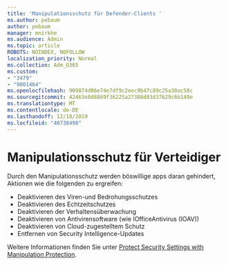 ```yaml
---
title: 'Manipulationsschutz für Defender-Clients '
ms.author: pebaum
author: pebaum
manager: mnirkhe
ms.audience: Admin
ms.topic: article
ROBOTS: NOINDEX, NOFOLLOW
localization_priority: Normal
ms.collection: Adm_O365
ms.custom:
- "3479"
- "9001464"
ms.openlocfilehash: 909874d06e74e7df9c2eec9b47c89c25a30ac58c
ms.sourcegitcommit: 42463e8d8869f36225a27388d83d37629c6b149e
ms.translationtype: MT
ms.contentlocale: de-DE
ms.lasthandoff: 12/18/2019
ms.locfileid: "40738498"
---
```

# <a name="defender-tamper-protection"></a>Manipulationsschutz für Verteidiger 

Durch den Manipulationsschutz werden böswillige apps daran gehindert, Aktionen wie die folgenden zu ergreifen:

- Deaktivieren des Viren-und Bedrohungsschutzes
- Deaktivieren des Echtzeitschutzes
- Deaktivieren der Verhaltensüberwachung
- Deaktivieren von Antivirensoftware (wie IOfficeAntivirus (IOAV))
- Deaktivieren von Cloud-zugestelltem Schutz
- Entfernen von Security Intelligence-Updates

Weitere Informationen finden Sie unter [Protect Security Settings with Manipulation Protection](https://docs.microsoft.com/windows/security/threat-protection/windows-defender-antivirus/prevent-changes-to-security-settings-with-tamper-protection).